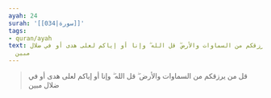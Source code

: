 ```yaml
---
ayah: 24
surah: '[[034|سورة]]'
tags:
- quran/ayah
text: قل من يرزقكم من السماوات والأرض ۖ قل الله ۖ وإنا أو إياكم لعلى هدى أو في ضلال
  مبين
---
```

> قل من يرزقكم من السماوات والأرض ۖ قل الله ۖ وإنا أو إياكم لعلى هدى أو في ضلال مبين
